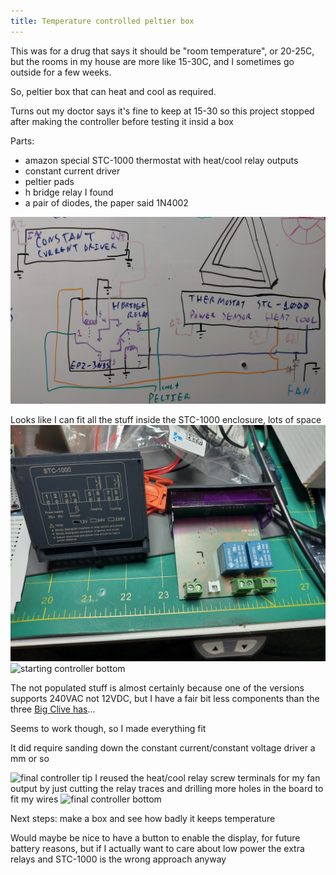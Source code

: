 ```yaml
---
title: Temperature controlled peltier box
---
```


This was for a drug that says it should be "room temperature", or 20-25C, but
the rooms in my house are more like 15-30C, and I sometimes go outside for a
few weeks.

So, peltier box that can heat and cool as required.

Turns out my doctor says it's fine to keep at 15-30 so this project stopped
after making the controller before testing it insid a box


Parts:
* amazon special STC-1000 thermostat with heat/cool relay outputs
* constant current driver
* peltier pads
* h bridge relay I found
* a pair of diodes, the paper said 1N4002

![Electrical schematic](/assets/pages/temp-box/schematic.jpg "such schematic")

Looks like I can fit all the stuff inside the STC-1000 enclosure, lots of space
![starting controller top](/assets/pages/temp-box/start-top.jpg)
![starting controller bottom](/assets/pages/temp-box/start-bottom.jpg)

The not populated stuff is almost certainly because one of the versions
supports 240VAC not 12VDC, but I have a fair bit less components than the three
[Big Clive has](https://youtu.be/T4umSkJjXwY?si=-hwj4bqc9eLnjrpS)...

Seems to work though, so I made everything fit

It did require sanding down the constant current/constant voltage driver a mm or
so

![final controller tip](/assets/pages/temp-box/final-top.jpg)
I reused the heat/cool relay screw terminals for my fan output by just cutting
the relay traces and drilling more holes in the board to fit my wires
![final controller bottom](/assets/pages/temp-box/final-bottom.jpg)

Next steps: make a box and see how badly it keeps temperature

Would maybe be nice to have a button to enable the display, for future battery
reasons, but if I actually want to care about low power the extra relays and
STC-1000 is the wrong approach anyway

